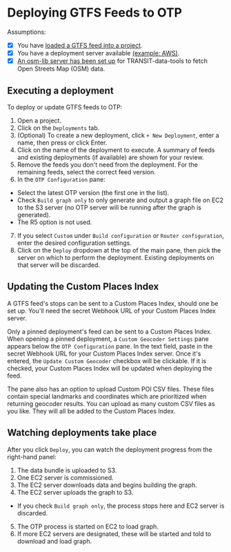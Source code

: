 # Deploying GTFS Feeds to OTP

Assumptions:

* [X] You have [loaded a GTFS feed into a project](./managing-projects-feeds.md).
* [X] You have a deployment server available [(example: AWS)](./add-deployment-server.md).
* [X] [An osm-lib server has been set up](https://github.com/conveyal/osm-lib) for TRANSIT-data-tools to fetch Open Streets Map (OSM) data.

## Executing a deployment

To deploy or update GTFS feeds to OTP:

1. Open a project.
2. Click on the `Deployments` tab.
3. (Optional) To create a new deployment, click `+ New Deployment`, enter a name, then press or click Enter.
4. Click on the name of the deployment to execute. A summary of feeds and existing deployments (if available) are shown for your review.
5. Remove the feeds you don't need from the deployment. For the remaining feeds, select the correct feed version.
6. In the `OTP Configuration` pane:
 * Select the latest OTP version (the first one in the list).
 * Check `Build graph only` to only generate and output a graph file on EC2 to the S3 server (no OTP server will be running after the graph is generated).
 * The R5 option is not used.
7. If you select `Custom` under `Build configuration` or `Router configuration`, enter the desired configuration settings.
8. Click on the `Deploy` dropdown at the top of the main pane, then pick the server on which to perform the deployment. Existing deployments on that server will be discarded.

## Updating the Custom Places Index

A GTFS feed's stops can be sent to a Custom Places Index, should one be set up. You'll need the secret Webhook URL of your Custom Places Index server.

Only a pinned deployment's feed can be sent to a Custom Places Index. When opening a pinned deployment, a `Custom Geocoder Settings` pane appears below the `OTP Configuration` pane. In the text field, paste in the secret Webhook URL for your Custom Places Index server. Once it's entered, the `Update Custom Geocoder` checkbox will be clickable. If it is checked, your Custom Places Index will be updated when deploying the feed.

The pane also has an option to upload Custom POI CSV files. These files contain special landmarks and coordinates which are prioritized when returning geocoder results. You can upload as many custom CSV files as you like. They will all be added to the Custom Places Index.

## Watching deployments take place

After you click `Deploy`, you can watch the deployment progress from the right-hand panel:

1. The data bundle is uploaded to S3.
2. One EC2 server is commissioned.
3. The EC2 server downloads data and begins building the graph.
4. The EC2 server uploads the graph to S3.
 - If you check `Build graph only`, the process stops here and EC2 server is discarded.
5. The OTP process is started on EC2 to load graph.
6. If more EC2 servers are designated, these will be started and told to download and load graph.
